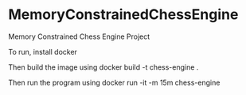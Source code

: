 # MemoryConstrainedChessEngine
Memory Constrained Chess Engine Project

To run, install docker

Then build the image using
docker build -t chess-engine .

Then run the program using
docker run -it -m 15m chess-engine

